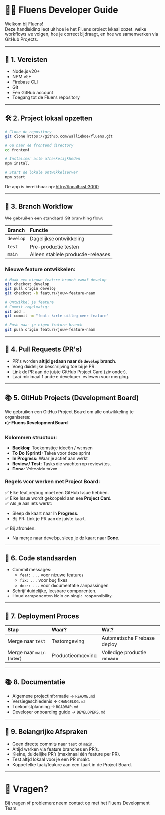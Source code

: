 # 👨‍💻 Fluens Developer Guide

Welkom bij Fluens!  
Deze handleiding legt uit hoe je het Fluens project lokaal opzet, welke workflows we volgen, hoe je correct bijdraagt, en hoe we samenwerken via GitHub Projects.

---

## 🚀 1. Vereisten

- Node.js v20+
- NPM v9+
- Firebase CLI
- Git
- Een GitHub account
- Toegang tot de Fluens repository

---

## 🛠 2. Project lokaal opzetten

```bash
# Clone de repository
git clone https://github.com/wallieboe/fluens.git

# Ga naar de frontend directory
cd frontend

# Installeer alle afhankelijkheden
npm install

# Start de lokale ontwikkelserver
npm start
```

De app is bereikbaar op: [http://localhost:3000](http://localhost:3000)

---

## 🌳 3. Branch Workflow

We gebruiken een standaard Git branching flow:

| Branch | Functie |
|:--|:--|
| `develop` | Dagelijkse ontwikkeling |
| `test` | Pre-productie testen |
| `main` | Alleen stabiele productie-releases |

### Nieuwe feature ontwikkelen:

```bash
# Maak een nieuwe feature branch vanaf develop
git checkout develop
git pull origin develop
git checkout -b feature/jouw-feature-naam

# Ontwikkel je feature
# Commit regelmatig:
git add .
git commit -m "feat: korte uitleg over feature"

# Push naar je eigen feature branch
git push origin feature/jouw-feature-naam
```

---

## 🔁 4. Pull Requests (PR's)

- PR's worden **altijd gedaan naar de `develop` branch**.
- Voeg duidelijke beschrijving toe bij je PR.
- Link de PR aan de juiste GitHub Project Card (zie onder).
- Laat minimaal 1 andere developer reviewen voor merging.

---

## 📚 5. GitHub Projects (Development Board)

We gebruiken een GitHub Project Board om alle ontwikkeling te organiseren:  
**👉 Fluens Development Board**

### Kolommen structuur:
- **Backlog:** Toekomstige ideeën / wensen
- **To Do (Sprint):** Taken voor deze sprint
- **In Progress:** Waar je actief aan werkt
- **Review / Test:** Tasks die wachten op review/test
- **Done:** Voltooide taken

### Regels voor werken met Project Board:

✅ Elke feature/bug moet een GitHub Issue hebben.  
✅ Elke Issue wordt gekoppeld aan een **Project Card**.  
✅ Als je aan iets werkt:
- Sleep de kaart naar **In Progress**.
- Bij PR: Link je PR aan de juiste kaart.

✅ Bij afronden:
- Na merge naar develop, sleep je de kaart naar **Done**.

---

## 🧹 6. Code standaarden

- Commit messages:
  - `feat: ...` voor nieuwe features
  - `fix: ...` voor bug fixes
  - `docs: ...` voor documentatie aanpassingen
- Schrijf duidelijke, leesbare componenten.
- Houd componenten klein en single-responsibility.

---

## 🚀 7. Deployment Proces

| Stap | Waar? | Wat? |
|:--|:--|:--|
| Merge naar `test` | Testomgeving | Automatische Firebase deploy |
| Merge naar `main` (later) | Productieomgeving | Volledige productie release |

---

## 📚 8. Documentatie

- Algemene projectinformatie → `README.md`
- Versiegeschiedenis → `CHANGELOG.md`
- Toekomstplanning → `ROADMAP.md`
- Developer onboarding guide → `DEVELOPERS.md`

---

## 📢 9. Belangrijke Afspraken

- Geen directe commits naar `test` of `main`.
- Altijd werken via feature branches en PR’s.
- Kleine, duidelijke PR’s (maximaal één feature per PR).
- Test altijd lokaal voor je een PR maakt.
- Koppel elke taak/feature aan een kaart in de Project Board.

---

# 👋 Vragen?

Bij vragen of problemen: neem contact op met het Fluens Development Team.
